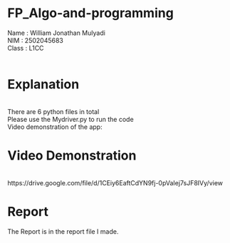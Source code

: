 <h1> FP_Algo-and-programming</h1>
Name : William Jonathan Mulyadi<br>
NIM : 2502045683<br>
Class : L1CC<br>
<br>
<h1>Explanation</h1><br>
There are 6 python files in total<br>
Please use the Mydriver.py to run the code<br>
Video demonstration of the app:<br>
<h1> Video Demonstration</h1><br>
https://drive.google.com/file/d/1CEiy6EaftCdYN9fj-0pVaIej7sJF8IVy/view
<h1> Report</h1>
The Report is in the report file I made.

